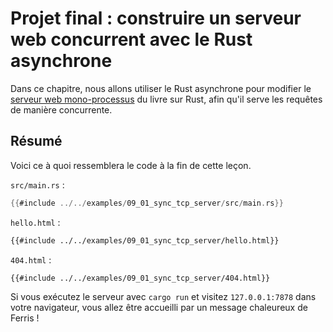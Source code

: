 <!--
# Final Project: Building a Concurrent Web Server with Async Rust
In this chapter, we'll use asynchronous Rust to modify the Rust book's 
[single-threaded web server](https://doc.rust-lang.org/book/ch20-01-single-threaded.html) 
to serve requests concurrently.
## Recap
Here's what the code looked like at the end of the lesson.
-->

# Projet final : construire un serveur web concurrent avec le Rust asynchrone

Dans ce chapitre, nous allons utiliser le Rust asynchrone pour modifier le
[serveur web mono-processus](https://jimskapt.github.io/rust-book-fr/ch20-00-final-project-a-web-server.html)
du livre sur Rust, afin qu'il serve les requêtes de manière concurrente.

## Résumé

Voici ce à quoi ressemblera le code à la fin de cette leçon.

<!--
`src/main.rs`:
```rust
{{#include ../../examples-sources/09_01_sync_tcp_server/src/main.rs}}
```
-->

`src/main.rs` :

```rust
{{#include ../../examples/09_01_sync_tcp_server/src/main.rs}}
```

<!--
`hello.html`:
```html
{{#include ../../examples-sources/09_01_sync_tcp_server/hello.html}}
```
-->

`hello.html` :

```html
{{#include ../../examples/09_01_sync_tcp_server/hello.html}}
```

<!--
`404.html`:
```html
{{#include ../../examples-sources/09_01_sync_tcp_server/404.html}}
```
-->

`404.html` :

```html
{{#include ../../examples/09_01_sync_tcp_server/404.html}}
```

<!--
If you run the server with `cargo run` and visit `127.0.0.1:7878` in your browser,
you'll be greeted with a friendly message from Ferris!
-->

Si vous exécutez le serveur avec `cargo run` et visitez `127.0.0.1:7878` dans
votre navigateur, vous allez être accueilli par un message chaleureux de
Ferris !
